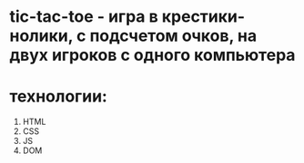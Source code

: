 # tic-tac-toe - игра в крестики-нолики, с подсчетом очков, на двух игроков с одного компьютера

# технологии:

1. HTML
2. CSS
3. JS
4. DOM
